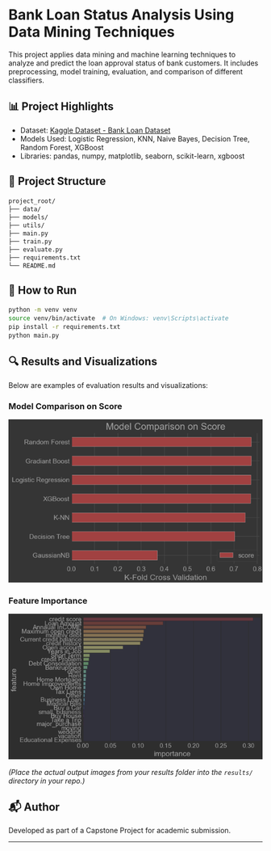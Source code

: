 # Bank Loan Status Analysis Using Data Mining Techniques

This project applies data mining and machine learning techniques to analyze and predict the loan approval status of bank customers. It includes preprocessing, model training, evaluation, and comparison of different classifiers.

## 📊 Project Highlights

- Dataset: [Kaggle Dataset - Bank Loan Dataset](https://www.kaggle.com/datasets/zaurbegiev/my-dataset)
- Models Used: Logistic Regression, KNN, Naive Bayes, Decision Tree, Random Forest, XGBoost
- Libraries: pandas, numpy, matplotlib, seaborn, scikit-learn, xgboost

## 📁 Project Structure

```
project_root/
├── data/
├── models/
├── utils/
├── main.py
├── train.py
├── evaluate.py
├── requirements.txt
└── README.md
```

## 🧪 How to Run

```bash
python -m venv venv
source venv/bin/activate  # On Windows: venv\Scripts\activate
pip install -r requirements.txt
python main.py
```

## 🔍 Results and Visualizations

Below are examples of evaluation results and visualizations:

### Model Comparison on Score
![Model Comparison](results/model_comparison.png)

### Feature Importance
![Feature Importance](results/feature_importance.png)

*(Place the actual output images from your results folder into the `results/` directory in your repo.)*

## 📬 Author
Developed as part of a Capstone Project for academic submission.

---
